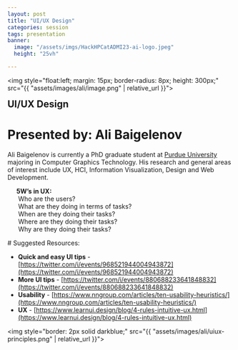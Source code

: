 ```yaml
---
layout: post
title: "UI/UX Design"
categories: session
tags: presentation
banner:
  image: "/assets/imgs/HackHPCatADMI23-ai-logo.jpeg"
  height: "25vh"

---
```

<img style="float:left; margin: 15px; border-radius: 8px; height: 300px;" src="{{ "assets/images/ali/image.png" | relative_url }}">

<h2 style="margin-top: 1px; padding-top: 1px;" > UI/UX Design </h2>

# Presented by: Ali Baigelenov <a href="mailto:abaigele@purdue.edu"> <i style="color: black" class="fa-solid fa-envelope"></i></a> <a href="https://www.linkedin.com/in/ali-baigelenov/"><i style="color: darkblue" class="fa-brands fa-linkedin"></i></a>

Ali Baigelenov is currently a PhD graduate student at [Purdue University](https://www.purdue.edu) majoring in Computer Graphics Technology. His research and general areas of interest include UX, HCI, Information Visualization, Design and Web Development. 

<p style="margin-left: 20px; ">
<strong>5W’s in UX:</strong> <br>
  &nbsp;Who are the users?<br>
  &nbsp;What are they doing in terms of tasks?<br>
  &nbsp;When are they doing their tasks?<br>
  &nbsp;Where are they doing their tasks?<br>
  &nbsp;Why are they doing their tasks?<br>
</p>
# Suggested Resources: 

* **Quick and easy UI tips** - [https://twitter.com/i/events/968521944004943872](https://twitter.com/i/events/968521944004943872)
* **More UI tips** - [https://twitter.com/i/events/880688233641848832](https://twitter.com/i/events/880688233641848832)
* **Usability** - [https://www.nngroup.com/articles/ten-usability-heuristics/](https://www.nngroup.com/articles/ten-usability-heuristics/)
* **UX** -  [https://www.learnui.design/blog/4-rules-intuitive-ux.html](https://www.learnui.design/blog/4-rules-intuitive-ux.html)
  
<img style="border: 2px solid darkblue;"  src="{{ "assets/images/ali/uiux-principles.png" | relative_url }}">






 



